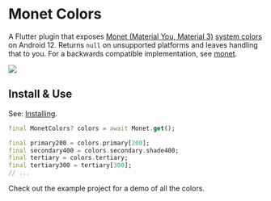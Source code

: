 
# Monet Colors

A Flutter plugin that exposes [Monet (Material You, Material 3)](https://m3.material.io/styles/color/dynamic-color/user-generated-color) [system colors](https://developer.android.com/reference/android/R.color#system_accent1_0) on Android 12. Returns `null` on unsupported platforms and leaves handling that to you. For a backwards compatible implementation, see [monet](https://pub.dev/packages/monet).

![](https://i.imgur.com/1sQEPAb.png)

## Install & Use

See: [Installing](https://pub.dev/packages/monet_colors/install).

```dart
final MonetColors? colors = await Monet.get();

final primary200 = colors.primary[200];
final secondary400 = colors.secondary.shade400;
final tertiary = colors.tertiary;
final tertiary300 = tertiary[300];
// ...
```

Check out the example project for a demo of all the colors.